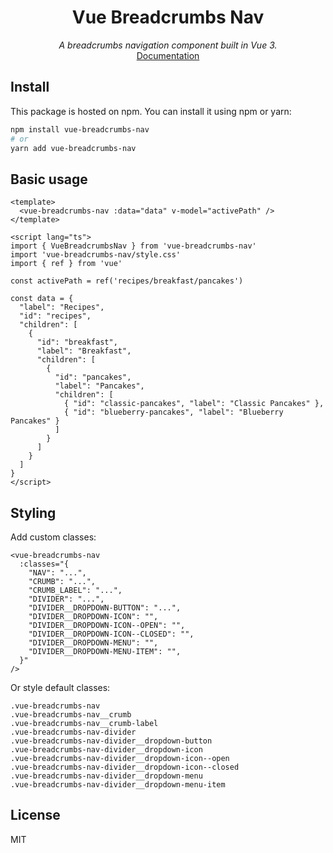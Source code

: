 <div align="center">
  <h1>Vue Breadcrumbs Nav</h1>
  <em>A breadcrumbs navigation component built in Vue 3.</em>
  <br/>
  <a href="https://francisashley.github.io/vue-breadcrumbs-nav/">Documentation</a>
</div>

## Install

This package is hosted on npm. You can install it using npm or yarn:

```bash
npm install vue-breadcrumbs-nav
# or
yarn add vue-breadcrumbs-nav
```

## Basic usage

```vue
<template>
  <vue-breadcrumbs-nav :data="data" v-model="activePath" />
</template>

<script lang="ts">
import { VueBreadcrumbsNav } from 'vue-breadcrumbs-nav'
import 'vue-breadcrumbs-nav/style.css'
import { ref } from 'vue'

const activePath = ref('recipes/breakfast/pancakes')

const data = {
  "label": "Recipes",
  "id": "recipes",
  "children": [
    {
      "id": "breakfast",
      "label": "Breakfast",
      "children": [
        {
          "id": "pancakes",
          "label": "Pancakes",
          "children": [
            { "id": "classic-pancakes", "label": "Classic Pancakes" },
            { "id": "blueberry-pancakes", "label": "Blueberry Pancakes" }
          ]
        }
      ]
    }
  ]
}
</script>
```

## Styling

Add custom classes:

```
<vue-breadcrumbs-nav
  :classes="{
    "NAV": "...",
    "CRUMB": "...",
    "CRUMB_LABEL": "...",
    "DIVIDER": "...",
    "DIVIDER__DROPDOWN-BUTTON": "...",
    "DIVIDER__DROPDOWN-ICON": "",
    "DIVIDER__DROPDOWN-ICON--OPEN": "",
    "DIVIDER__DROPDOWN-ICON--CLOSED": "",
    "DIVIDER__DROPDOWN-MENU": "",
    "DIVIDER__DROPDOWN-MENU-ITEM": "",
  }"
/>
```

Or style default classes:

```
.vue-breadcrumbs-nav
.vue-breadcrumbs-nav__crumb
.vue-breadcrumbs-nav__crumb-label
.vue-breadcrumbs-nav-divider
.vue-breadcrumbs-nav-divider__dropdown-button
.vue-breadcrumbs-nav-divider__dropdown-icon
.vue-breadcrumbs-nav-divider__dropdown-icon--open
.vue-breadcrumbs-nav-divider__dropdown-icon--closed
.vue-breadcrumbs-nav-divider__dropdown-menu
.vue-breadcrumbs-nav-divider__dropdown-menu-item
```

## License
MIT